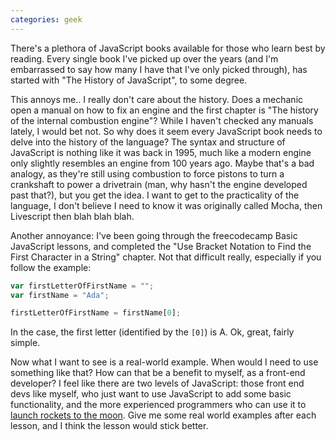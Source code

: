 ```yaml
---
categories: geek
---
```


There's a plethora of JavaScript books available for those who learn best by
reading. Every single book I've picked up over the years (and I'm embarrassed to
say how many I have that I've only picked through), has started with "The
History of JavaScript", to some degree.

This annoys me.. I really don't care about the history. Does a
mechanic open a manual on how to fix an engine and the first chapter is "The
history of the internal combustion engine"? While I haven't checked any manuals
lately, I would bet not. So why does it seem every JavaScript book needs to
delve into the history of the language? The syntax and structure of JavaScript
is nothing like it was back in 1995, much like a modern engine only slightly
resembles an engine from 100 years ago. Maybe that's a bad analogy, as they're
still using combustion to force pistons to turn a crankshaft to power a
drivetrain (man, why hasn't the engine developed past that?), but you get the
idea. I want to get to the practicality of the language, I don't believe I need
to know it was originally called Mocha, then Livescript then blah blah blah.

Another annoyance: I've been going through the freecodecamp Basic JavaScript
lessons, and completed the "Use Bracket Notation to Find the First Character in
a String" chapter. Not that difficult really, especially if you follow the
example:

```javascript
var firstLetterOfFirstName = "";
var firstName = "Ada";

firstLetterOfFirstName = firstName[0];
```

In the case, the first letter (identified by the `[0]`) is A. Ok, great, fairly
simple.

Now what I want to see is a real-world example. When would I need to use
something like that? How can that be a benefit to myself, as a front-end
developer? I feel like there are two levels of JavaScript: those front end devs
like myself, who just want to use JavaScript to add some basic functionality,
and the more experienced programmers who can use it to [launch rockets to the
moon](http://svtsim.com/moonjs/agc.html). Give me some real world examples after
each lesson, and I think the lesson would stick better.
